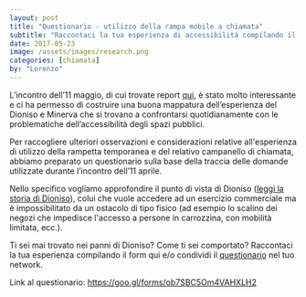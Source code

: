 ```yaml
---
layout: post
title: "Questionario - utilizzo della rampa mobile a chiamata"
subtitle: "Raccontaci la tua esperienza di accessibilità compilando il form"
date: 2017-05-23
image: /assets/images/research.png
categories: [chiamata]
by: "Lorenzo"
---
```

L’incontro dell’11 maggio, di cui trovate report [qui](https://edgeryders.eu/en/open-rampette-la-chiamata-incontro-1105-lastecca30), è stato molto interessante e ci ha permesso di costruire una buona mappatura dell’esperienza del Dioniso e Minerva che si trovano a confrontarsi quotidianamente con le problematiche dell’accessibilità degli spazi pubblici.

Per raccogliere ulteriori osservazioni e considerazioni relative all'esperienza di utilizzo della rampetta temporanea e del relativo campanello di chiamata, abbiamo preparato un questionario sulla base della traccia delle domande utilizzate durante l’incontro dell’11 aprile.

Nello specifico vogliamo approfondire il punto di vista di Dioniso ([leggi la storia di Dioniso](https://drive.google.com/file/d/0B2hvchbsK99qZlZROVZUUGJIREE/view)), colui che vuole accedere ad un esercizio commerciale ma è impossibilitato da un ostacolo di tipo fisico (ad esempio lo scalino dei negozi che impedisce l'accesso a persone in carrozzina, con mobilità limitata, ecc.).

Ti sei mai trovato nei panni di Dioniso? Come ti sei comportato? Raccontaci la tua esperienza compilando il form qui e/o condividi il [questionario](https://goo.gl/forms/ob7SBC5Om4VAHXLH2) nel tuo network.

Link al questionario: [https://goo.gl/forms/ob7SBC5Om4VAHXLH2 ](https://goo.gl/forms/ob7SBC5Om4VAHXLH2)
